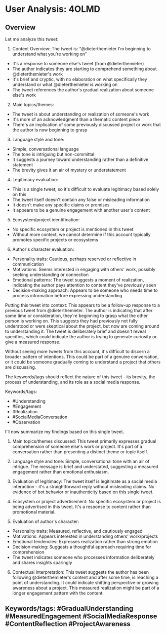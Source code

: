 # User Analysis: 4OLMD

## Overview

<think>
Let me analyze this tweet:

1. Content Overview:
The tweet is: "@dieterthemieter I'm beginning to understand what you're working on"
- It's a response to someone else's tweet (from @dieterthemieter)
- The author indicates they are starting to comprehend something about @dieterthemieter's work
- It's brief and cryptic, with no elaboration on what specifically they understand or what @dieterthemieter is working on
- The tweet references the author's gradual realization about someone else's work

2. Main topics/themes:
- The tweet is about understanding or realization of someone's work
- It's more of an acknowledgment than a thematic content piece
- There's an implication of some previously discussed project or work that the author is now beginning to grasp

3. Language style and tone:
- Simple, conversational language
- The tone is intriguing but non-committal
- It suggests a journey toward understanding rather than a definitive statement
- The brevity gives it an air of mystery or understatement

4. Legitimacy evaluation:
- This is a single tweet, so it's difficult to evaluate legitimacy based solely on this
- The tweet itself doesn't contain any false or misleading information
- It doesn't make any specific claims or promises
- It appears to be a genuine engagement with another user's content

5. Ecosystem/project identification:
- No specific ecosystem or project is mentioned in this tweet
- Without more context, we cannot determine if this account typically promotes specific projects or ecosystems

6. Author's character evaluation:
- Personality traits: Cautious, perhaps reserved or reflective in communication
- Motivations: Seems interested in engaging with others' work, possibly seeking understanding or connection
- Emotional patterns: The tweet suggests a moment of realization, indicating the author pays attention to content they've previously seen
- Decision-making approach: Appears to be someone who needs time to process information before expressing understanding

Putting this tweet into context:
This appears to be a follow-up response to a previous tweet from @dieterthemieter. The author is indicating that after some time or consideration, they're beginning to grasp what the other person is working on. This suggests they had previously not fully understood or were skeptical about the project, but now are coming around to understanding it. The tweet is deliberately brief and doesn't reveal specifics, which could indicate the author is trying to generate curiosity or give a measured response.

Without seeing more tweets from this account, it's difficult to discern a broader pattern of intentions. This could be part of a genuine conversation, or it could be someone gradually coming to understand a project that others are discussing.

The keywords/tags should reflect the nature of this tweet - its brevity, the process of understanding, and its role as a social media response.

Keywords/tags:
- #Understanding
- #Engagement
- #Realization
- #SocialMediaConversation
- #Observation

I'll now summarize my findings based on this single tweet.
</think>

1. Main topics/themes discussed:
This tweet primarily expresses gradual comprehension of someone else's work or project. It's part of a conversation rather than presenting a distinct theme or topic itself.

2. Language style and tone:
Simple, conversational tone with an air of intrigue. The message is brief and understated, suggesting a measured engagement rather than emotional enthusiasm.

3. Evaluation of legitimacy:
The tweet itself is legitimate as a social media interaction - it's a straightforward reply without misleading claims. No evidence of bot behavior or inauthenticity based on this single tweet.

4. Ecosystem or project advertisement:
No specific ecosystem or project is being advertised in this tweet. It's a response to content rather than promotional material.

5. Evaluation of author's character:
- Personality traits: Measured, reflective, and cautiously engaged
- Motivations: Appears interested in understanding others' work/projects
- Emotional tendencies: Expresses realization rather than strong emotion
- Decision-making: Suggests a thoughtful approach requiring time for comprehension
- The tweet indicates someone who processes information deliberately and shares insights sparingly

6. Contextual interpretation:
This tweet suggests the author has been following @dieterthemieter's content and after some time, is reaching a point of understanding. It could indicate shifting perspective or growing awareness about a project. This measured realization might be part of a longer engagement pattern with the content.

Keywords/tags:
#GradualUnderstanding #MeasuredEngagement #SocialMediaResponse #ContentReflection #ProjectAwareness
---
